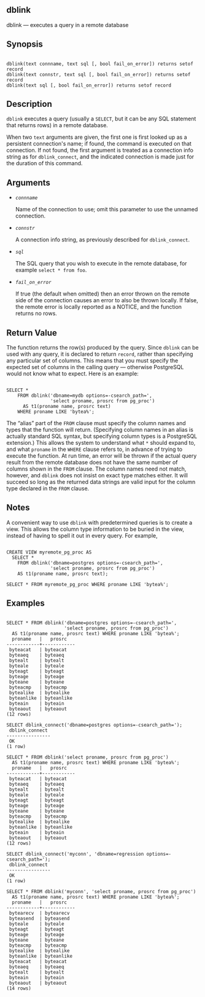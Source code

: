 ## dblink

dblink — executes a query in a remote database

## Synopsis

```

dblink(text connname, text sql [, bool fail_on_error]) returns setof record
dblink(text connstr, text sql [, bool fail_on_error]) returns setof record
dblink(text sql [, bool fail_on_error]) returns setof record
```

## Description

`dblink` executes a query (usually a `SELECT`, but it can be any SQL statement that returns rows) in a remote database.

When two `text` arguments are given, the first one is first looked up as a persistent connection's name; if found, the command is executed on that connection. If not found, the first argument is treated as a connection info string as for `dblink_connect`, and the indicated connection is made just for the duration of this command.

## Arguments

* *`connname`*

    Name of the connection to use; omit this parameter to use the unnamed connection.

* *`connstr`*

    A connection info string, as previously described for `dblink_connect`.

* *`sql`*

    The SQL query that you wish to execute in the remote database, for example `select * from foo`.

* *`fail_on_error`*

    If true (the default when omitted) then an error thrown on the remote side of the connection causes an error to also be thrown locally. If false, the remote error is locally reported as a NOTICE, and the function returns no rows.

## Return Value

The function returns the row(s) produced by the query. Since `dblink` can be used with any query, it is declared to return `record`, rather than specifying any particular set of columns. This means that you must specify the expected set of columns in the calling query — otherwise PostgreSQL would not know what to expect. Here is an example:

```

SELECT *
    FROM dblink('dbname=mydb options=-csearch_path=',
                'select proname, prosrc from pg_proc')
      AS t1(proname name, prosrc text)
    WHERE proname LIKE 'bytea%';
```

The “alias” part of the `FROM` clause must specify the column names and types that the function will return. (Specifying column names in an alias is actually standard SQL syntax, but specifying column types is a PostgreSQL extension.) This allows the system to understand what `*` should expand to, and what `proname` in the `WHERE` clause refers to, in advance of trying to execute the function. At run time, an error will be thrown if the actual query result from the remote database does not have the same number of columns shown in the `FROM` clause. The column names need not match, however, and `dblink` does not insist on exact type matches either. It will succeed so long as the returned data strings are valid input for the column type declared in the `FROM` clause.

## Notes

A convenient way to use `dblink` with predetermined queries is to create a view. This allows the column type information to be buried in the view, instead of having to spell it out in every query. For example,

```

CREATE VIEW myremote_pg_proc AS
  SELECT *
    FROM dblink('dbname=postgres options=-csearch_path=',
                'select proname, prosrc from pg_proc')
    AS t1(proname name, prosrc text);

SELECT * FROM myremote_pg_proc WHERE proname LIKE 'bytea%';
```

## Examples

```

SELECT * FROM dblink('dbname=postgres options=-csearch_path=',
                     'select proname, prosrc from pg_proc')
  AS t1(proname name, prosrc text) WHERE proname LIKE 'bytea%';
  proname   |   prosrc
------------+------------
 byteacat   | byteacat
 byteaeq    | byteaeq
 bytealt    | bytealt
 byteale    | byteale
 byteagt    | byteagt
 byteage    | byteage
 byteane    | byteane
 byteacmp   | byteacmp
 bytealike  | bytealike
 byteanlike | byteanlike
 byteain    | byteain
 byteaout   | byteaout
(12 rows)

SELECT dblink_connect('dbname=postgres options=-csearch_path=');
 dblink_connect
----------------
 OK
(1 row)

SELECT * FROM dblink('select proname, prosrc from pg_proc')
  AS t1(proname name, prosrc text) WHERE proname LIKE 'bytea%';
  proname   |   prosrc
------------+------------
 byteacat   | byteacat
 byteaeq    | byteaeq
 bytealt    | bytealt
 byteale    | byteale
 byteagt    | byteagt
 byteage    | byteage
 byteane    | byteane
 byteacmp   | byteacmp
 bytealike  | bytealike
 byteanlike | byteanlike
 byteain    | byteain
 byteaout   | byteaout
(12 rows)

SELECT dblink_connect('myconn', 'dbname=regression options=-csearch_path=');
 dblink_connect
----------------
 OK
(1 row)

SELECT * FROM dblink('myconn', 'select proname, prosrc from pg_proc')
  AS t1(proname name, prosrc text) WHERE proname LIKE 'bytea%';
  proname   |   prosrc
------------+------------
 bytearecv  | bytearecv
 byteasend  | byteasend
 byteale    | byteale
 byteagt    | byteagt
 byteage    | byteage
 byteane    | byteane
 byteacmp   | byteacmp
 bytealike  | bytealike
 byteanlike | byteanlike
 byteacat   | byteacat
 byteaeq    | byteaeq
 bytealt    | bytealt
 byteain    | byteain
 byteaout   | byteaout
(14 rows)
```